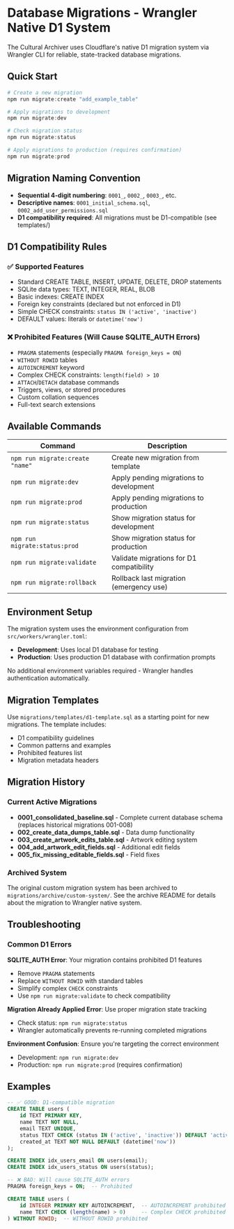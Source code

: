 # Database Migrations - Wrangler Native D1 System

The Cultural Archiver uses Cloudflare's native D1 migration system via Wrangler CLI for reliable, state-tracked database migrations.

## Quick Start

```powershell
# Create a new migration  
npm run migrate:create "add_example_table"

# Apply migrations to development
npm run migrate:dev

# Check migration status
npm run migrate:status

# Apply migrations to production (requires confirmation)
npm run migrate:prod
```

## Migration Naming Convention

- **Sequential 4-digit numbering**: `0001_`, `0002_`, `0003_`, etc.
- **Descriptive names**: `0001_initial_schema.sql`, `0002_add_user_permissions.sql`
- **D1 compatibility required**: All migrations must be D1-compatible (see templates/)

## D1 Compatibility Rules

### ✅ Supported Features
- Standard CREATE TABLE, INSERT, UPDATE, DELETE, DROP statements
- SQLite data types: TEXT, INTEGER, REAL, BLOB
- Basic indexes: CREATE INDEX
- Foreign key constraints (declared but not enforced in D1)
- Simple CHECK constraints: `status IN ('active', 'inactive')`
- DEFAULT values: literals or `datetime('now')`

### ❌ Prohibited Features (Will Cause SQLITE_AUTH Errors)
- `PRAGMA` statements (especially `PRAGMA foreign_keys = ON`)
- `WITHOUT ROWID` tables
- `AUTOINCREMENT` keyword  
- Complex CHECK constraints: `length(field) > 10`
- `ATTACH`/`DETACH` database commands
- Triggers, views, or stored procedures
- Custom collation sequences
- Full-text search extensions

## Available Commands

| Command | Description |
|---------|-------------|
| `npm run migrate:create "name"` | Create new migration from template |
| `npm run migrate:dev` | Apply pending migrations to development |  
| `npm run migrate:prod` | Apply pending migrations to production |
| `npm run migrate:status` | Show migration status for development |
| `npm run migrate:status:prod` | Show migration status for production |
| `npm run migrate:validate` | Validate migrations for D1 compatibility |
| `npm run migrate:rollback` | Rollback last migration (emergency use) |

## Environment Setup

The migration system uses the environment configuration from `src/workers/wrangler.toml`:

- **Development**: Uses local D1 database for testing
- **Production**: Uses production D1 database with confirmation prompts

No additional environment variables required - Wrangler handles authentication automatically.

## Migration Templates

Use `migrations/templates/d1-template.sql` as a starting point for new migrations. The template includes:

- D1 compatibility guidelines
- Common patterns and examples  
- Prohibited features list
- Migration metadata headers

## Migration History

### Current Active Migrations

- **0001_consolidated_baseline.sql** - Complete current database schema (replaces historical migrations 001-008)
- **002_create_data_dumps_table.sql** - Data dump functionality
- **003_create_artwork_edits_table.sql** - Artwork editing system
- **004_add_artwork_edit_fields.sql** - Additional edit fields
- **005_fix_missing_editable_fields.sql** - Field fixes

### Archived System

The original custom migration system has been archived to `migrations/archive/custom-system/`. See the archive README for details about the migration to Wrangler native system.

## Troubleshooting

### Common D1 Errors

**SQLITE_AUTH Error**: Your migration contains prohibited D1 features
- Remove `PRAGMA` statements
- Replace `WITHOUT ROWID` with standard tables
- Simplify complex `CHECK` constraints
- Use `npm run migrate:validate` to check compatibility

**Migration Already Applied Error**: Use proper migration state tracking
- Check status: `npm run migrate:status`
- Wrangler automatically prevents re-running completed migrations

**Environment Confusion**: Ensure you're targeting the correct environment
- Development: `npm run migrate:dev`
- Production: `npm run migrate:prod` (requires confirmation)

## Examples

```sql
-- ✅ GOOD: D1-compatible migration
CREATE TABLE users (
    id TEXT PRIMARY KEY,
    name TEXT NOT NULL,
    email TEXT UNIQUE,
    status TEXT CHECK (status IN ('active', 'inactive')) DEFAULT 'active',
    created_at TEXT NOT NULL DEFAULT (datetime('now'))
);

CREATE INDEX idx_users_email ON users(email);
CREATE INDEX idx_users_status ON users(status);
```

```sql  
-- ❌ BAD: Will cause SQLITE_AUTH errors
PRAGMA foreign_keys = ON;  -- Prohibited

CREATE TABLE users (
    id INTEGER PRIMARY KEY AUTOINCREMENT,  -- AUTOINCREMENT prohibited
    name TEXT CHECK (length(name) > 0)     -- Complex CHECK prohibited  
) WITHOUT ROWID;  -- WITHOUT ROWID prohibited
```